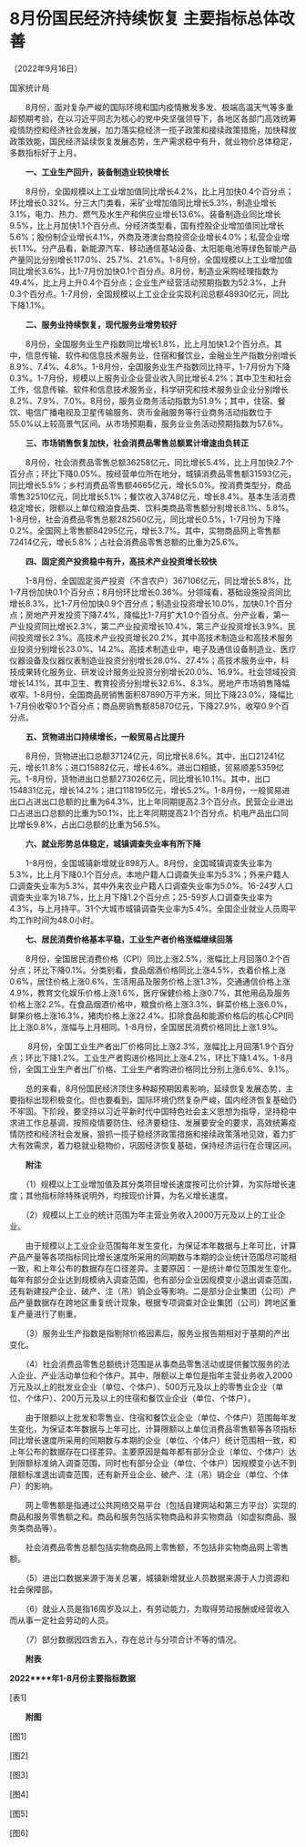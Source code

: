 # 8月份国民经济持续恢复 主要指标总体改善

（2022年9月16日）

国家统计局

　　8月份，面对复杂严峻的国际环境和国内疫情散发多发、极端高温天气等多重超预期考验，在以习近平同志为核心的党中央坚强领导下，各地区各部门高效统筹疫情防控和经济社会发展，加力落实稳经济一揽子政策和接续政策措施，加快释放政策效能，国民经济延续恢复发展态势，生产需求稳中有升，就业物价总体稳定，多数指标好于上月。

　　**一、工业生产回升，装备制造业较快增长**

　　8月份，全国规模以上工业增加值同比增长4.2%，比上月加快0.4个百分点；环比增长0.32%。分三大门类看，采矿业增加值同比增长5.3%，制造业增长3.1%，电力、热力、燃气及水生产和供应业增长13.6%。装备制造业同比增长9.5%，比上月加快1.1个百分点。分经济类型看，国有控股企业增加值同比增长5.6%；股份制企业增长4.1%，外商及港澳台商投资企业增长4.0%；私营企业增长1.1%。分产品看，新能源汽车、移动通信基站设备、太阳能电池等绿色智能产品产量同比分别增长117.0%、25.7%、21.6%。1-8月份，全国规模以上工业增加值同比增长3.6%，比1-7月份加快0.1个百分点。8月份，制造业采购经理指数为49.4%，比上月上升0.4个百分点；企业生产经营活动预期指数为52.3%，上升0.3个百分点。1-7月份，全国规模以上工业企业实现利润总额48930亿元，同比下降1.1%。

　　**二、服务业持续恢复，现代服务业增势较好**

　　8月份，全国服务业生产指数同比增长1.8%，比上月加快1.2个百分点。其中，信息传输、软件和信息技术服务业，住宿和餐饮业，金融业生产指数分别增长8.9%、7.4%、4.8%。1-8月份，全国服务业生产指数同比持平，1-7月份为下降0.3%。1-7月份，规模以上服务业企业营业收入同比增长4.2%；其中卫生和社会工作，信息传输、软件和信息技术服务业，科学研究和技术服务业企业分别增长8.2%、7.9%、7.0%。8月份，服务业商务活动指数为51.9%；其中，住宿、餐饮、电信广播电视及卫星传输服务、货币金融服务等行业商务活动指数位于55.0%以上较高景气区间。从市场预期看，服务业业务活动预期指数为57.6%。

　　**三、市场销售恢复加快，社会消费品零售总额累计增速由负转正**

　　8月份，社会消费品零售总额36258亿元，同比增长5.4%，比上月加快2.7个百分点；环比下降0.05%。按经营单位所在地分，城镇消费品零售额31593亿元，同比增长5.5%；乡村消费品零售额4665亿元，增长5.0%。按消费类型分，商品零售32510亿元，同比增长5.1%；餐饮收入3748亿元，增长8.4%。基本生活消费稳定增长，限额以上单位粮油食品类、饮料类商品零售额分别增长8.1%、5.8%。1-8月份，社会消费品零售总额282560亿元，同比增长0.5%，1-7月份为下降0.2%。全国网上零售额84295亿元，增长3.7%。其中，实物商品网上零售额72414亿元，增长5.8%；占社会消费品零售总额的比重为25.6%。

　　**四、固定资产投资稳中有升，高技术产业投资增长较快**

　　1-8月份，全国固定资产投资（不含农户）367106亿元，同比增长5.8%，比1-7月份加快0.1个百分点；8月份环比增长0.36%。分领域看，基础设施投资同比增长8.3%，比1-7月份加快0.9个百分点；制造业投资增长10.0%，加快0.1个百分点；房地产开发投资下降7.4%，降幅比1-7月扩大1.0个百分点。分产业看，第一产业投资同比增长2.3%，第二产业投资增长10.4%，第三产业投资增长3.9%。民间投资增长2.3%。高技术产业投资增长20.2%，其中高技术制造业和高技术服务业投资分别增长23.0%、14.2%。高技术制造业中，电子及通信设备制造业、医疗仪器设备及仪器仪表制造业投资分别增长28.0%、27.4%；高技术服务业中，科技成果转化服务业、研发设计服务业投资分别增长20.0%、16.9%。社会领域投资增长14.1%，其中卫生、教育投资分别增长32.6%、8.3%。房地产市场销售降幅收窄。1-8月份，全国商品房销售面积87890万平方米，同比下降23.0%，降幅比1-7月份收窄0.1个百分点；商品房销售额85870亿元，下降27.9%，收窄0.9个百分点。

　　**五、货物进出口持续增长，一般贸易占比提升**

　　8月份，货物进出口总额37124亿元，同比增长8.6%。其中，出口21241亿元，增长11.8%；进口15882亿元，增长4.6%。进出口相抵，贸易顺差5359亿元。1-8月份，货物进出口总额273026亿元，同比增长10.1%。其中，出口154831亿元，增长14.2%；进口118195亿元，增长5.2%。1-8月份，一般贸易进出口占进出口总额的比重为64.3%，比上年同期提高2.3个百分点。民营企业进出口占进出口总额的比重为50.1%，比上年同期提高2.1个百分点。机电产品出口同比增长9.8%，占出口总额的比重为56.5%。

　　**六、就业形势总体稳定，城镇调查失业率有所下降**

　　1-8月份，全国城镇新增就业898万人。8月份，全国城镇调查失业率为5.3%，比上月下降0.1个百分点。本地户籍人口调查失业率为5.3%；外来户籍人口调查失业率为5.3%，其中外来农业户籍人口调查失业率为5.0%。16-24岁人口调查失业率为18.7%，比上月下降1.2个百分点；25-59岁人口调查失业率为4.3%，与上月持平。31个大城市城镇调查失业率为5.4%。全国企业就业人员周平均工作时间为48.0小时。

　　**七、居民消费价格基本平稳，工业生产者价格涨幅继续回落**

　　8月份，全国居民消费价格（CPI）同比上涨2.5%，涨幅比上月回落0.2个百分点；环比下降0.1%。分类别看，食品烟酒价格同比上涨4.5%，衣着价格上涨0.6%，居住价格上涨0.6%，生活用品及服务价格上涨1.3%，交通通信价格上涨4.9%，教育文化娱乐价格上涨1.6%，医疗保健价格上涨0.7%，其他用品及服务价格上涨2.2%。在食品烟酒价格中，粮食价格上涨3.3%，鲜菜价格上涨6.0%，鲜果价格上涨16.3%，猪肉价格上涨22.4%。扣除食品和能源价格后的核心CPI同比上涨0.8%，涨幅与上月相同。1-8月份，全国居民消费价格同比上涨1.9%。

　　 8月份，全国工业生产者出厂价格同比上涨2.3%，涨幅比上月回落1.9个百分点；环比下降1.2%。工业生产者购进价格同比上涨4.2%，环比下降1.4%。1-8月份，全国工业生产者出厂价格、工业生产者购进价格同比分别上涨6.6%、9.1%。

　　总的来看，8月份国民经济顶住多种超预期因素影响，延续恢复发展态势，主要指标出现积极变化。但也要看到，国际环境仍然复杂严峻，国内经济恢复基础仍不牢固。下阶段，要坚持以习近平新时代中国特色社会主义思想为指导，坚持稳中求进工作总基调，按照疫情要防住、经济要稳住、发展要安全的要求，高效统筹疫情防控和经济社会发展，狠抓一揽子稳经济政策措施和接续政策落地见效，着力扩大有效需求，着力稳就业稳物价，巩固经济恢复基础，保持经济运行在合理区间。

　　**附注**

　　（1）规模以上工业增加值及其分类项目增长速度按可比价计算，为实际增长速度；其他指标除特殊说明外，均按现价计算，为名义增长速度。

　　（2）规模以上工业的统计范围为年主营业务收入2000万元及以上的工业企业。

　　由于规模以上工业企业范围每年发生变化，为保证本年数据与上年可比，计算产品产量等各项指标同比增长速度所采用的同期数与本期的企业统计范围尽可能相一致，和上年公布的数据存在口径差异。主要原因：一是统计单位范围发生变化。每年有部分企业达到规模纳入调查范围，也有部分企业因规模变小退出调查范围，还有新建投产企业、破产、注（吊）销企业等影响。二是部分企业集团（公司）产品产量数据存在跨地区重复统计现象，根据专项调查对企业集团（公司）跨地区重复产量进行了剔重。

　　（3）服务业生产指数是指剔除价格因素后，服务业报告期相对于基期的产出变化。

　　（4）社会消费品零售总额统计范围是从事商品零售活动或提供餐饮服务的法人企业、产业活动单位和个体户。其中，限额以上单位是指年主营业务收入2000万元及以上的批发业企业（单位、个体户）、500万元及以上的零售业企业（单位、个体户）、200万元及以上的住宿和餐饮业企业（单位、个体户）。

　　由于限额以上批发和零售业、住宿和餐饮业企业（单位、个体户）范围每年发生变化，为保证本年数据与上年可比，计算限额以上单位消费品零售额等各项指标同比增长速度所采用的同期数与本期的企业（单位、个体户）统计范围相一致，和上年公布的数据存在口径差异。主要原因是每年都有部分企业（单位、个体户）达到限额标准纳入调查范围，同时也有部分企业（单位、个体户）因规模变小达不到限额标准退出调查范围，还有新开业企业、破产、注（吊）销企业（单位、个体户）的影响。

　　网上零售额是指通过公共网络交易平台（包括自建网站和第三方平台）实现的商品和服务零售额之和。商品和服务包括实物商品和非实物商品（如虚拟商品、服务类商品等）。

　　社会消费品零售总额包括实物商品网上零售额，不包括非实物商品网上零售额。

　　（5）进出口数据来源于海关总署，城镇新增就业人员数据来源于人力资源和社会保障部。

　　（6）就业人员是指16周岁及以上，有劳动能力，为取得劳动报酬或经营收入而从事一定社会劳动的人员。

　　（7）部分数据因四舍五入，存在总计与分项合计不等的情况。

　　**附表**

**2022****年1-8月份主要指标数据**

\[表1\]

　　**附图**

\[图1\]

\[图2\]

\[图3\]

\[图4\]

\[图5\]

\[图6\]